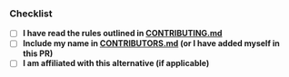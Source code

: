 [//]: # ( Every alternative in your pull request MUST have an linked issue)

### Checklist

- [ ] **I have read the rules outlined in [CONTRIBUTING.md](https://github.com/tycrek/degoogle/blob/master/CONTRIBUTING.md)**
- [ ] **Include my name in [CONTRIBUTORS.md](https://github.com/tycrek/degoogle/blob/master/CONTRIBUTORS.md) (or I have added myself in this PR)**
- [ ] **I am affiliated with this alternative (if applicable)**
